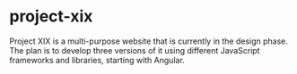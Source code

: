 # project-xix
Project XIX is a multi-purpose website that is currently in the design phase. The plan is to develop three versions of it using different JavaScript frameworks and libraries, starting with Angular.

